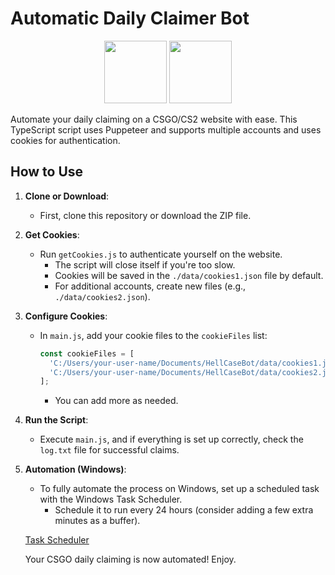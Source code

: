 # Automatic Daily Claimer Bot


<div align="center">
  <img src="https://asset.brandfetch.io/iduOebIV3w/idjVSs_poL.png" width="100" height="100">
  <img src="https://github.com/martimaur/daily-claimer/assets/149742293/f924e958-aac8-4733-8ffb-da45f8b0e3a0" width="100" height="100">
</div>
<!-- Add a CSGO logo image here -->

Automate your daily claiming on a CSGO/CS2 website with ease. This TypeScript script uses Puppeteer and supports multiple accounts and uses cookies for authentication.

## How to Use
1. **Clone or Download**:
   - First, clone this repository or download the ZIP file.

2. **Get Cookies**:
   - Run `getCookies.js` to authenticate yourself on the website.
     - The script will close itself if you're too slow.
     - Cookies will be saved in the `./data/cookies1.json` file by default.
     - For additional accounts, create new files (e.g., `./data/cookies2.json`).

3. **Configure Cookies**:
   - In `main.js`, add your cookie files to the `cookieFiles` list:
     ```javascript
     const cookieFiles = [
       'C:/Users/your-user-name/Documents/HellCaseBot/data/cookies1.json',
       'C:/Users/your-user-name/Documents/HellCaseBot/data/cookies2.json'
     ];
     ```
     - You can add more as needed.

4. **Run the Script**:
   - Execute `main.js`, and if everything is set up correctly, check the `log.txt` file for successful claims.

5. **Automation (Windows)**:
   - To fully automate the process on Windows, set up a scheduled task with the Windows Task Scheduler.
     - Schedule it to run every 24 hours (consider adding a few extra minutes as a buffer).

   [Task Scheduler](https://learn.microsoft.com/en-us/windows/win32/taskschd/task-scheduler-start-page)

   Your CSGO daily claiming is now automated! Enjoy.

